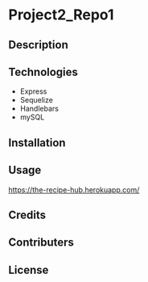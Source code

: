 # Project2_Repo1


## Description



## Technologies
* Express
* Sequelize
* Handlebars 
* mySQL


## Installation


## Usage

https://the-recipe-hub.herokuapp.com/
## Credits

## Contributers

## License




